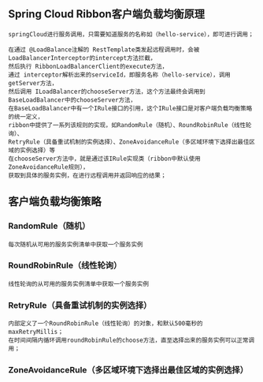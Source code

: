 ## Spring Cloud Ribbon客户端负载均衡原理
	springCloud进行服务调用，只需要知道服务的名称如（hello-service），即可进行调用；
	
	在通过 @LoadBalance注解的 RestTemplate类发起远程调用时，会被 LoadBalancerInterceptor的intercept方法拦截，
	然后执行 RibbonLoadBalancerClient的execute方法，
	通过 interceptor解析出来的serviceId，即服务名称（hello-service），调用getServer方法，
	然后调用 ILoadBalancer的chooseServer方法，这个方法最终会调用到BaseLoadBalancer中的chooseServer方法，
	在BaseLoadBalancer中有一个IRule接口的引用，这个IRule接口是对客户端负载均衡策略的统一定义，
	ribbon中提供了一系列该规则的实现，如RandomRule（随机）、RoundRobinRule（线性轮询）、
	RetryRule（具备重试机制的实例选择）、ZoneAvoidanceRule（多区域环境下选择出最佳区域的实例选择）等
	在chooseServer方法中，就是通过该IRule实现类（ribbon中默认使用ZoneAvoidanceRule规则），
	获取到具体的服务实例，在进行远程调用并返回响应的结果；
	
## 客户端负载均衡策略
### RandomRule（随机）
    每次随机从可用的服务实例清单中获取一个服务实例
### RoundRobinRule（线性轮询）
    线性轮询的从可用的服务实例清单中获取一个服务实例
### RetryRule（具备重试机制的实例选择）
    内部定义了一个RoundRobinRule（线性轮询）的对象，和默认500毫秒的maxRetryMillis；
    在时间间隔内循环调用roundRobinRule的choose方法，直至选择出来的服务实例可以正常调用；
### ZoneAvoidanceRule（多区域环境下选择出最佳区域的实例选择）